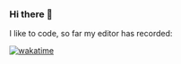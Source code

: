 ### Hi there 👋

I like to code, so far my editor has recorded:

[![wakatime](https://wakatime.com/badge/user/80a39c88-3ac2-4995-beab-fef12c15afd1.svg?style=flat-square)](https://wakatime.com/@80a39c88-3ac2-4995-beab-fef12c15afd1)

<!--
**codethread/codethread** is a ✨ _special_ ✨ repository because its `README.md` (this file) appears on your GitHub profile.

Here are some ideas to get you started:

- 🔭 I’m currently working on ...
- 🌱 I’m currently learning ...
- 👯 I’m looking to collaborate on ...
- 🤔 I’m looking for help with ...
- 💬 Ask me about ...
- 📫 How to reach me: ...
- 😄 Pronouns: ...
- ⚡ Fun fact: ...
-->
